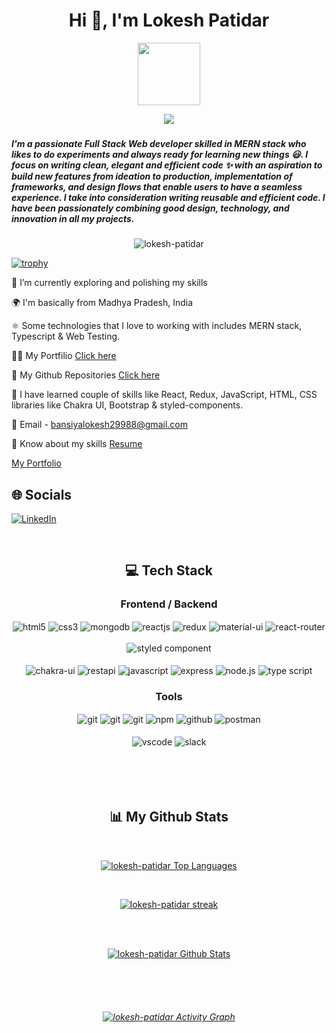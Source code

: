 
<h1 align="center">Hi 👋, I'm Lokesh Patidar</h1>

<div align="center">
  <img src="https://media.giphy.com/media/M9gbBd9nbDrOTu1Mqx/giphy.gif" width="100"/>
</div>

<p align="center">
  <a href="https://github.com/DenverCoder1/readme-typing-svg">
    <img src="https://readme-typing-svg.demolab.com/?lines=Hi! My self Lokesh Patidar 👦🏽; I am a Full-stack%20web%20developer 👨🏻‍💻; Interested in working with team;Curious%20to%20learn%20new%20things !&font=Fira%20Code&center=true&width=440&height=45&color=#37bcf7&vCenter=true&size=22&pause=1000"></a>
</p>


<h3 align="center" an aspiring Full Stack MERN Developer from India.</h3>
<h5>I'm a passionate Full Stack Web developer skilled in MERN stack who likes to do experiments and always ready for learning new things 😃. I focus on writing clean, elegant and efficient code ✨ with an aspiration to build new features from ideation to production, implementation of frameworks, and design flows that enable users to have a seamless experience. I take into consideration writing reusable and efficient code. I have been passionately combining good design, technology, and innovation in all my projects.</h5>


<p align="center"> <img src="https://komarev.com/ghpvc/?username=lokesh-patidar&label=Profile%20views&color=0e75b6&style=flat" alt="lokesh-patidar" /> </p>

  [![trophy](https://github-profile-trophy.vercel.app/?username=lokesh-patidar&theme=darkhub)](https://github.com/lokesh-patidar/github-profile-trophy)


🔭 I’m currently exploring and polishing my skills

🌍 I'm basically from Madhya Pradesh, India

⚛️ Some technologies that I love to working with includes MERN stack, Typescript & Web Testing.

👨‍💻 My Portfilio [Click here]()

👀 My Github Repositories [Click here](https://github.com/lokesh-patidar?tab=repositories)

🚀 I have learned couple of skills like React, Redux, JavaScript, HTML, CSS libraries like Chakra UI, Bootstrap & styled-components.

📧 Email - bansiyalokesh29988@gmail.com

📄 Know about my skills  [Resume](https://drive.google.com/file/d/1LQC4qMoLclFHtr-zcAokIuGxgoP59AU-/view?usp=sharing) 


<p><a href="">My Portfolio </a></p>


## 🌐 Socials
[![LinkedIn](https://img.shields.io/badge/LinkedIn-%230077B5.svg?logo=linkedin&logoColor=white)](https://www.linkedin.com/in/lokesh-patidar-aa45a0236/) 

<br/>

<h2 align="center">💻 Tech Stack</h2>
 <div align="center"><h3 align="center">Frontend / Backend</h3>
<img src="https://img.shields.io/badge/html5-%23E34F26.svg?style=for-the-badge&logo=html5&logoColor=white" align="center" alt="html5">
<img src = "https://img.shields.io/badge/css3-%231572B6.svg?style=for-the-badge&logo=css3&logoColor=white" align="center" alt="css3">
<img src ="https://img.shields.io/badge/MongoDB-%234ea94b.svg?style=for-the-badge&logo=mongodb&logoColor=white" align="center" alt="mongodb">
<img src="https://img.shields.io/badge/React-20232A?style=for-the-badge&logo=react&logoColor=61DAFB"  align="center" alt="reactjs" />
<img src="https://img.shields.io/badge/Redux-593D88?style=for-the-badge&logo=redux&logoColor=white"  align="center" alt="redux" />
<img src="https://img.shields.io/badge/Material%20UI-007FFF?style=for-the-badge&logo=mui&logoColor=white"  align="center" alt="material-ui"/>
 <img src="https://img.shields.io/badge/React_Router-CA4245?style=for-the-badge&logo=react-router&logoColor=white"  align="center" alt="react-router" />
<br/>
<br/>
 
<img src="https://img.shields.io/badge/styled--components-DB7093?style=for-the-badge&logo=styled-components&logoColor=white"  align="center" alt="styled component" />

<br/>
<br/>
  <img src = "https://img.shields.io/badge/chakra ui-%234ED1C5.svg?style=for-the-badge&logo=chakraui&logoColor=white" align="center" alt="chakra-ui"/>
  <img src="https://img.shields.io/badge/rest api-%23000000.svg?style=for-the-badge&logo=flask&logoColor=white" align="center" alt="restapi"/>
  <img src="https://img.shields.io/badge/javascript-%23323330.svg?style=for-the-badge&logo=javascript&logoColor=%23F7DF1E"  align="center" alt="javascript" />
  <img src="https://img.shields.io/badge/express.js-%23404d59.svg?style=for-the-badge&logo=express&logoColor=%2361DAFB"  align="center" alt="express" />
  <img src="https://img.shields.io/badge/node.js-6DA55F?style=for-the-badge&logo=node.js&logoColor=white"  align="center" alt="node.js"/>
  <img src="https://img.shields.io/badge/typescript-%23007ACC.svg?style=for-the-badge&logo=typescript&logoColor=white"  align="center" alt="type script"/>
</div>


<div align="center"><h3 align="center">Tools</h3> 
   <img src="https://img.shields.io/badge/heroku-%23430098.svg?style=for-the-badge&logo=heroku&logoColor=white" align="center" alt="git"/>
   <img src="https://img.shields.io/badge/netlify-%23000000.svg?style=for-the-badge&logo=netlify&logoColor=#00C7B7" align="center" alt="git"/>
   <img src="https://img.shields.io/badge/vercel-%23000000.svg?style=for-the-badge&logo=vercel&logoColor=whit" align="center" alt="git"/>
  <img src = "https://img.shields.io/badge/NPM-%23000000.svg?style=for-the-badge&logo=npm&logoColor=white" align="center" alt="npm">
  <img src="https://img.shields.io/badge/GitHub-100000?style=for-the-badge&logo=github&logoColor=white"  align="center" alt="github"/>
  <img src ="https://img.shields.io/badge/Postman-FF6C37?style=for-the-badge&logo=postman&logoColor=white" align="center" alt="postman">
  
   <br/>
  <br/>
   <img src="https://img.shields.io/badge/Visual%20Studio-5C2D91.svg?style=for-the-badge&logo=visual-studio&logoColor=white"  align="center" alt="vscode"/>
   <img src="https://img.shields.io/badge/Slack-4A154B?style=for-the-badge&logo=slack&logoColor=white" align="center" alt="slack"/>
 </div>
</div>

<br/>
<br/>
<br/>
<br/>

<h2 align="center">📊 My Github Stats</h2>
   <br/>   
    <p align="center">      
  <a href="https://github.com/lokesh-patidar/github-readme-stats"><img alt="lokesh-patidar Top Languages" src="https://github-readme-stats.vercel.app/api/top-langs/?username=lokesh-patidar&langs_count=8&count_private=true&layout=compact&theme=react&hide_border=true&bg_color=0D1117" /></a>
      </p>      
     <br/>
   <p align="center">
    <a href="https://github.com/lokesh-patidar/github-readme-streak-stats">
        <img title="🔥 Get streak stats for your profile at git.io/streak-stats" alt="lokesh-patidar streak" src="https://github-readme-streak-stats.herokuapp.com/?user=lokesh-patidar&hide_border=true&theme=react&hide_border=true&bg_color=0D1117"/>
    </a>
</p>                                                                                                                                              

  <br/>
  <br/>
     <p align="center">                                                                                                 
    <a href="https://github.com/lokesh-patidar/github-readme-stats"><img alt="lokesh-patidar Github Stats" src="https://github-readme-stats.vercel.app/api?username=lokesh-patidar&show_icons=true&locale=en&theme=react&hide_border=true&bg_color=0D1117" alt="lokesh-patidar" /></a>
    </p>                                                                 
 <h6 align="center"> 


<br/>
<br/>

  <br/>

<a href="https://github.com/lokesh-patidar/github-readme-activity-graph"><img alt="lokesh-patidar Activity Graph" src="https://activity-graph.herokuapp.com/graph?username=lokesh-patidar&bg_color=0D1117&color=5BCDEC&line=5BCDEC&point=FFFFFF&hide_border=true" /></a>

<br/>
<br/>

